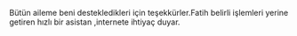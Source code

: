 Bütün aileme beni destekledikleri için teşekkürler.Fatih belirli işlemleri yerine getiren hızlı bir asistan ,internete ihtiyaç duyar.
